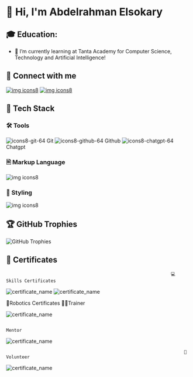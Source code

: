# 👋 Hi, I'm Abdelrahman Elsokary

## 🎓 **Education:**  
- 🌱 I’m currently learning at Tanta Academy for Computer Science, Technology and Artificial Intelligence!

## 🤝 Connect with me
[![img icons8](https://github.com/user-attachments/assets/2870e49a-ac24-47d9-b68a-34eec25a7d4b)](https://www.linkedin.com/in/abdulrahman-elsokary-29036930a/) [![img icons8](https://github.com/user-attachments/assets/59690964-571d-4b83-a555-f54da3f59bd5)](mailto:abdalrahmanelsokarey@gmail.com.)



## 🧰 Tech Stack


### 🛠️  Tools
![icons8-git-64](https://github.com/user-attachments/assets/9dd8eb9e-3031-49eb-a211-ad61aa5bb99a) Git
![icons8-github-64](https://github.com/user-attachments/assets/0705ff8b-6942-424f-90ea-eb7618730600) Github
![icons8-chatgpt-64](https://github.com/user-attachments/assets/12db9574-550d-47a0-9099-24b45899495c) Chatgpt


### 🖹 Markup Language
![img icons8](https://github.com/user-attachments/assets/9171b18d-29c0-4344-8558-975c970a84fd) 


### 🎨 Styling
![img icons8](https://github.com/user-attachments/assets/fb8c201e-7f9f-4f49-b42d-8c430e55dd19)


## 🏆 GitHub Trophies
![GitHub Trophies](https://github-profile-trophy.vercel.app/?username=AbdelrahmanElsokary&theme=radical&no-frame=true&no-bg=true&margin-w=20&margin-h=20)


## 📜 Certificates

                                                                   💻Skills Certificates
                                                                   
![certificate_name](https://github.com/AbdelrahmanELsokary/images/blob/main/Captur.PNG?raw=true)
![certificate_name](https://github.com/AbdelrahmanELsokary/images/blob/main/Capture.PNG)


🤖Robotics Certificates
                                                                        👨‍🏫Trainer

![certificate_name](https://github.com/AbdelrahmanELsokary/images/blob/main/Capure.PNG?raw=true)

                                                                           Mentor
![certificate_name](https://github.com/AbdelrahmanELsokary/images/blob/main/photo_2024-10-28_21-43-05.jpg?raw=true)    

                                                                        🤝Volunteer
![certificate_name](https://github.com/AbdelrahmanELsokary/images/blob/main/photo_2024-10-28_21-43-19.jpg?raw=true)                                                                        
